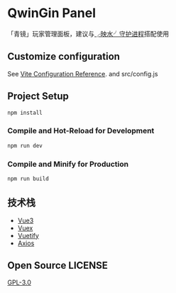 # QwinGin Panel

「青镜」玩家管理面板，建议与[╭映水╯守护进程](https://github.com/SPCraftMC/EnShii-Daemon)搭配使用

## Customize configuration

See [Vite Configuration Reference](https://vitejs.dev/config/).
and src/config.js

## Project Setup

```sh
npm install
```

### Compile and Hot-Reload for Development

```sh
npm run dev
```

### Compile and Minify for Production

```sh
npm run build
```

## 技术栈

- [Vue3](https://vuejs.org/)
- [Vuex](https://vuex.vuejs.org/)
- [Vuetify](https://vuetifyjs.com/)
- [Axios](https://axios-http.com/)

## Open Source LICENSE

[GPL-3.0](LICENSE)
